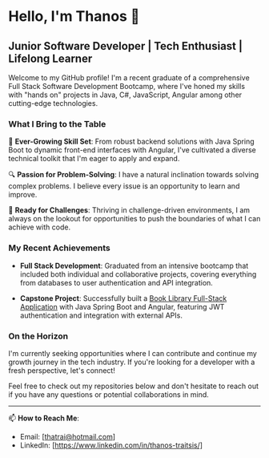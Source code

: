 # Hello, I'm Thanos 👋

## Junior Software Developer | Tech Enthusiast | Lifelong Learner

Welcome to my GitHub profile! I'm a recent graduate of a comprehensive Full Stack Software Development Bootcamp, where I've honed my skills with "hands on" projects in Java, C#, JavaScript, Angular among other cutting-edge technologies.
 
### What I Bring to the Table

🌱 **Ever-Growing Skill Set**: From robust backend solutions with Java Spring Boot to dynamic front-end interfaces with Angular, I've cultivated a diverse technical toolkit that I'm eager to apply and expand.

🔍 **Passion for Problem-Solving**: I have a natural inclination towards solving complex problems. I believe every issue is an opportunity to learn and improve.

🚀 **Ready for Challenges**: Thriving in challenge-driven environments, I am always on the lookout for opportunities to push the boundaries of what I can achieve with code.

### My Recent Achievements

- **Full Stack Development**: Graduated from an intensive bootcamp that included both individual and collaborative projects, covering everything from databases to user authentication and API integration.

- **Capstone Project**: Successfully built a [Book Library Full-Stack Application](https://github.com/ThanosTrai/booklibapp-project-springboot) with Java Spring Boot and Angular, featuring JWT authentication and integration with external APIs.

### On the Horizon

I'm currently seeking opportunities where I can contribute and continue my growth journey in the tech industry. If you're looking for a developer with a fresh perspective, let's connect!

Feel free to check out my repositories below and don't hesitate to reach out if you have any questions or potential collaborations in mind.

---

📫 **How to Reach Me**: 

- Email: [thatrai@hotmail.com]
- LinkedIn: [https://www.linkedin.com/in/thanos-traitsis/]
